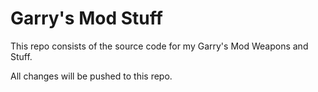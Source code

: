 # Garry's Mod Stuff
This repo consists of the source code for my Garry's Mod Weapons and Stuff.

All changes will be pushed to this repo.
